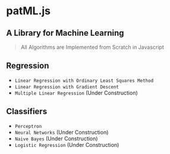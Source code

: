 # patML.js
## A Library for Machine Learning


> All Algorithms are Implemented from Scratch in Javascript

## Regression

- `Linear Regression with Ordinary Least Squares Method`
- `Linear Regression with Gradient Descent`
- `Multiple Linear Regression` (Under Construction)

## Classifiers

- `Perceptron`
- `Neural Networks` (Under Construction)
- `Naive Bayes` (Under Construction)
- `Logistic Regression` (Under Construction)
